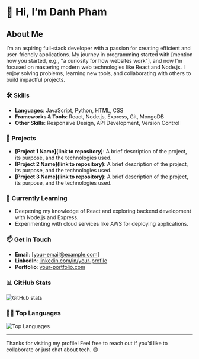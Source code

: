 # 👋 Hi, I’m Danh Pham

## About Me
I’m an aspiring full-stack developer with a passion for creating efficient and user-friendly applications. My journey in programming started with [mention how you started, e.g., "a curiosity for how websites work"], and now I’m focused on mastering modern web technologies like React and Node.js. I enjoy solving problems, learning new tools, and collaborating with others to build impactful projects.

### 🛠️ Skills
- **Languages**: JavaScript, Python, HTML, CSS
- **Frameworks & Tools**: React, Node.js, Express, Git, MongoDB
- **Other Skills**: Responsive Design, API Development, Version Control

### 🚀 Projects
- **[Project 1 Name](link to repository)**: A brief description of the project, its purpose, and the technologies used.
- **[Project 2 Name](link to repository)**: A brief description of the project, its purpose, and the technologies used.
- **[Project 3 Name](link to repository)**: A brief description of the project, its purpose, and the technologies used.

### 🌱 Currently Learning
- Deepening my knowledge of React and exploring backend development with Node.js and Express.
- Experimenting with cloud services like AWS for deploying applications.

### 📫 Get in Touch
- **Email**: [your-email@example.com]
- **LinkedIn**: [linkedin.com/in/your-profile](https://linkedin.com/in/your-profile)
- **Portfolio**: [your-portfolio.com](https://your-portfolio.com)

### 📊 GitHub Stats
![GitHub stats](https://github-readme-stats.vercel.app/api?username=danh-pham235&show_icons=true&theme=radical)

### 🧑‍💻 Top Languages
![Top Languages](https://github-readme-stats.vercel.app/api/top-langs/?username=danh-pham235&layout=compact&theme=radical)

---

Thanks for visiting my profile! Feel free to reach out if you’d like to collaborate or just chat about tech. 😊
